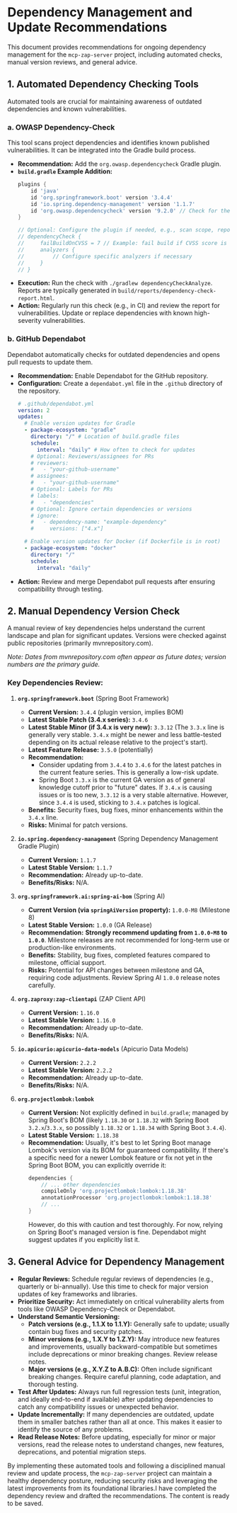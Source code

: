 # Dependency Management and Update Recommendations

This document provides recommendations for ongoing dependency management for the `mcp-zap-server` project, including automated checks, manual version reviews, and general advice.

## 1. Automated Dependency Checking Tools

Automated tools are crucial for maintaining awareness of outdated dependencies and known vulnerabilities.

### a. OWASP Dependency-Check
This tool scans project dependencies and identifies known published vulnerabilities. It can be integrated into the Gradle build process.

*   **Recommendation:** Add the `org.owasp.dependencycheck` Gradle plugin.
*   **`build.gradle` Example Addition:**
    ```gradle
    plugins {
        id 'java'
        id 'org.springframework.boot' version '3.4.4'
        id 'io.spring.dependency-management' version '1.1.7'
        id 'org.owasp.dependencycheck' version '9.2.0' // Check for the latest plugin version
    }

    // Optional: Configure the plugin if needed, e.g., scan scope, report formats
    // dependencyCheck {
    //     failBuildOnCVSS = 7 // Example: fail build if CVSS score is 7 or higher
    //     analyzers {
    //         // Configure specific analyzers if necessary
    //     }
    // }
    ```
*   **Execution:** Run the check with `./gradlew dependencyCheckAnalyze`. Reports are typically generated in `build/reports/dependency-check-report.html`.
*   **Action:** Regularly run this check (e.g., in CI) and review the report for vulnerabilities. Update or replace dependencies with known high-severity vulnerabilities.

### b. GitHub Dependabot
Dependabot automatically checks for outdated dependencies and opens pull requests to update them.

*   **Recommendation:** Enable Dependabot for the GitHub repository.
*   **Configuration:** Create a `dependabot.yml` file in the `.github` directory of the repository.
    ```yaml
    # .github/dependabot.yml
    version: 2
    updates:
      # Enable version updates for Gradle
      - package-ecosystem: "gradle"
        directory: "/" # Location of build.gradle files
        schedule:
          interval: "daily" # How often to check for updates
        # Optional: Reviewers/assignees for PRs
        # reviewers:
        #   - "your-github-username"
        # assignees:
        #   - "your-github-username"
        # Optional: Labels for PRs
        # labels:
        #   - "dependencies"
        # Optional: Ignore certain dependencies or versions
        # ignore:
        #   - dependency-name: "example-dependency"
        #     versions: ["4.x"]

      # Enable version updates for Docker (if Dockerfile is in root)
      - package-ecosystem: "docker"
        directory: "/"
        schedule:
          interval: "daily"
    ```
*   **Action:** Review and merge Dependabot pull requests after ensuring compatibility through testing.

## 2. Manual Dependency Version Check

A manual review of key dependencies helps understand the current landscape and plan for significant updates. Versions were checked against public repositories (primarily mvnrepository.com).

*Note: Dates from mvnrepository.com often appear as future dates; version numbers are the primary guide.*

### Key Dependencies Review:

1.  **`org.springframework.boot`** (Spring Boot Framework)
    *   **Current Version:** `3.4.4` (plugin version, implies BOM)
    *   **Latest Stable Patch (3.4.x series):** `3.4.6`
    *   **Latest Stable Minor (if 3.4.x is very new):** `3.3.12` (The `3.3.x` line is generally very stable. `3.4.x` might be newer and less battle-tested depending on its actual release relative to the project's start).
    *   **Latest Feature Release:** `3.5.0` (potentially)
    *   **Recommendation:**
        *   Consider updating from `3.4.4` to `3.4.6` for the latest patches in the current feature series. This is generally a low-risk update.
        *   Spring Boot `3.3.x` is the current GA version as of general knowledge cutoff prior to "future" dates. If `3.4.x` is causing issues or is too new, `3.3.12` is a very stable alternative. However, since `3.4.4` is used, sticking to `3.4.x` patches is logical.
    *   **Benefits:** Security fixes, bug fixes, minor enhancements within the `3.4.x` line.
    *   **Risks:** Minimal for patch versions.

2.  **`io.spring.dependency-management`** (Spring Dependency Management Gradle Plugin)
    *   **Current Version:** `1.1.7`
    *   **Latest Stable Version:** `1.1.7`
    *   **Recommendation:** Already up-to-date.
    *   **Benefits/Risks:** N/A.

3.  **`org.springframework.ai:spring-ai-bom`** (Spring AI)
    *   **Current Version (via `springAiVersion` property):** `1.0.0-M8` (Milestone 8)
    *   **Latest Stable Version:** `1.0.0` (GA Release)
    *   **Recommendation:** **Strongly recommend updating from `1.0.0-M8` to `1.0.0`**. Milestone releases are not recommended for long-term use or production-like environments.
    *   **Benefits:** Stability, bug fixes, completed features compared to milestone, official support.
    *   **Risks:** Potential for API changes between milestone and GA, requiring code adjustments. Review Spring AI `1.0.0` release notes carefully.

4.  **`org.zaproxy:zap-clientapi`** (ZAP Client API)
    *   **Current Version:** `1.16.0`
    *   **Latest Stable Version:** `1.16.0`
    *   **Recommendation:** Already up-to-date.
    *   **Benefits/Risks:** N/A.

5.  **`io.apicurio:apicurio-data-models`** (Apicurio Data Models)
    *   **Current Version:** `2.2.2`
    *   **Latest Stable Version:** `2.2.2`
    *   **Recommendation:** Already up-to-date.
    *   **Benefits/Risks:** N/A.

6.  **`org.projectlombok:lombok`**
    *   **Current Version:** Not explicitly defined in `build.gradle`; managed by Spring Boot's BOM (likely `1.18.30` or `1.18.32` with Spring Boot `3.2.x`/`3.3.x`, so possibly `1.18.32` or `1.18.34` with Spring Boot `3.4.4`).
    *   **Latest Stable Version:** `1.18.38`
    *   **Recommendation:** Usually, it's best to let Spring Boot manage Lombok's version via its BOM for guaranteed compatibility. If there's a specific need for a newer Lombok feature or fix not yet in the Spring Boot BOM, you can explicitly override it:
        ```gradle
        dependencies {
            // ... other dependencies
            compileOnly 'org.projectlombok:lombok:1.18.38'
            annotationProcessor 'org.projectlombok:lombok:1.18.38'
            // ...
        }
        ```
        However, do this with caution and test thoroughly. For now, relying on Spring Boot's managed version is fine. Dependabot might suggest updates if you explicitly list it.

## 3. General Advice for Dependency Management

*   **Regular Reviews:** Schedule regular reviews of dependencies (e.g., quarterly or bi-annually). Use this time to check for major version updates of key frameworks and libraries.
*   **Prioritize Security:** Act immediately on critical vulnerability alerts from tools like OWASP Dependency-Check or Dependabot.
*   **Understand Semantic Versioning:**
    *   **Patch versions (e.g., 1.1.X to 1.1.Y):** Generally safe to update; usually contain bug fixes and security patches.
    *   **Minor versions (e.g., 1.X.Y to 1.Z.Y):** May introduce new features and improvements, usually backward-compatible but sometimes include deprecations or minor breaking changes. Review release notes.
    *   **Major versions (e.g., X.Y.Z to A.B.C):** Often include significant breaking changes. Require careful planning, code adaptation, and thorough testing.
*   **Test After Updates:** Always run full regression tests (unit, integration, and ideally end-to-end if available) after updating dependencies to catch any compatibility issues or unexpected behavior.
*   **Update Incrementally:** If many dependencies are outdated, update them in smaller batches rather than all at once. This makes it easier to identify the source of any problems.
*   **Read Release Notes:** Before updating, especially for minor or major versions, read the release notes to understand changes, new features, deprecations, and potential migration steps.

By implementing these automated tools and following a disciplined manual review and update process, the `mcp-zap-server` project can maintain a healthy dependency posture, reducing security risks and leveraging the latest improvements from its foundational libraries.I have completed the dependency review and drafted the recommendations. The content is ready to be saved.
